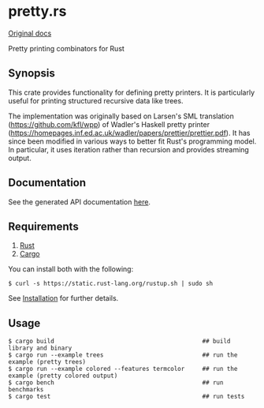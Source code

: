 # pretty.rs

[Original docs](https://docs.rs/pretty)

Pretty printing combinators for Rust

## Synopsis

This crate provides functionality for defining pretty printers. It is
particularly useful for printing structured recursive data like trees.

The implementation was originally based on Larsen's SML translation
(https://github.com/kfl/wpp) of Wadler's Haskell pretty printer
(https://homepages.inf.ed.ac.uk/wadler/papers/prettier/prettier.pdf). It
has since been modified in various ways to better fit Rust's
programming model. In particular, it uses iteration rather than
recursion and provides streaming output.

## Documentation

See the generated API documentation [here](https://docs.rs/pretty).

## Requirements

1.   [Rust](https://www.rust-lang.org/)
2.   [Cargo](https://crates.io/)

You can install both with the following:

```
$ curl -s https://static.rust-lang.org/rustup.sh | sudo sh
```

See [Installation](https://doc.rust-lang.org/book/ch01-01-installation.html) for further details.

## Usage

```
$ cargo build                                          ## build library and binary
$ cargo run --example trees                            ## run the example (pretty trees)
$ cargo run --example colored --features termcolor     ## run the example (pretty colored output)
$ cargo bench                                          ## run benchmarks
$ cargo test                                           ## run tests
```
